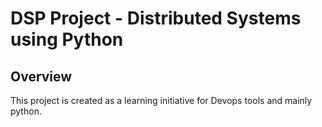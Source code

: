 # DSP Project - Distributed Systems using Python

## Overview
This project is created as a learning initiative for Devops tools and mainly python. 
